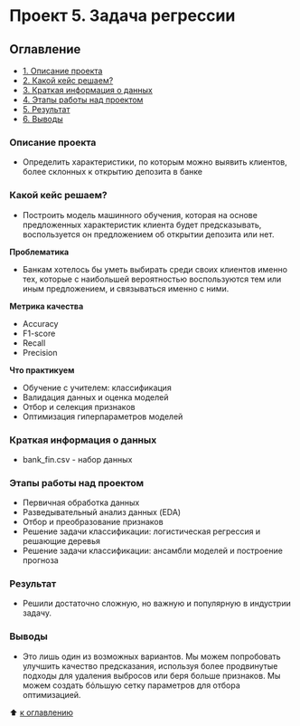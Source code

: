 # Проект 5. Задача регрессии


## Оглавление
- [1. Описание проекта](https://github.com/azudilins/sf_data_science/tree/main/project_4/README.md#Описание-проекта)
- [2. Какой кейс решаем?](https://github.com/azudilins/sf_data_science/tree/main/project_4/README.md#Какой-кейс-решаем)
- [3. Краткая информация о данных](https://github.com/azudilins/sf_data_science/tree/main/project_4/README.md#Краткая-информация-о-данных)
- [4. Этапы работы над проектом](https://github.com/azudilins/sf_data_science/tree/main/project_4/README.md#Этапы-работы-над-проектом)
- [5. Результат](https://github.com/azudilins/sf_data_science/tree/main/project_4/README.md#Результат)
- [6. Выводы](https://github.com/azudilins/sf_data_science/tree/main/project_4/README.md#Выводы)


### Описание проекта
- Определить характеристики, по которым можно выявить клиентов, более склонных к открытию депозита в банке 


### Какой кейс решаем?
- Построить модель машинного обучения, которая на основе предложенных характеристик клиента будет предсказывать,
  воспользуется он предложением об открытии депозита или нет.


**Проблематика**
- Банкам хотелось бы уметь выбирать среди своих клиентов именно тех,
  которые с наибольшей вероятностью воспользуются тем или иным предложением, и связываться именно с ними.


**Метрика качества**
- Accuracy
- F1-score
- Recall
- Precision


**Что практикуем**
- Обучение с учителем: классификация
- Валидация данных и оценка моделей
- Отбор и селекция признаков
- Оптимизация гиперпараметров моделей


### Краткая информация о данных
- bank_fin.csv - набор данных


### Этапы работы над проектом
- Первичная обработка данных
- Разведывательный анализ данных (EDA)
- Отбор и преобразование признаков
- Решение задачи классификации: логистическая регрессия и решающие деревья
- Решение задачи классификации: ансамбли моделей и построение прогноза


### Результат
- Решили достаточно сложную, но важную и популярную в индустрии задачу.


### Выводы
- Это лишь один из возможных вариантов.
  Мы можем попробовать улучшить качество предсказания, используя более продвинутые подходы для удаления выбросов или беря больше признаков.
  Мы можем создать бόльшую сетку параметров для отбора оптимизацией.

:arrow_up: [к оглавлению](https://github.com/azudilins/sf_data_science/tree/main/project_4/README.md#Оглавление)